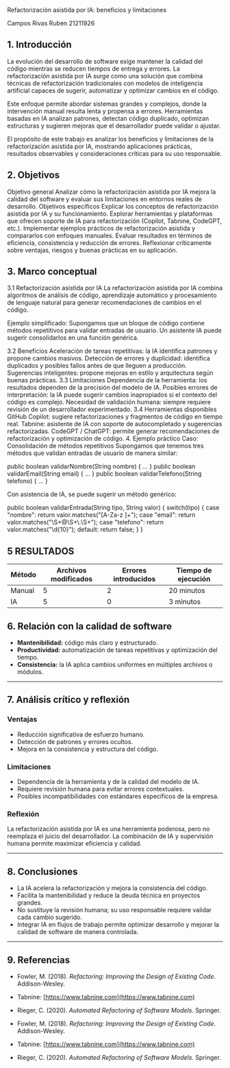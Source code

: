 Refactorización asistida por IA: beneficios y limitaciones

Campos Rivas Ruben 21211926

## 1. Introducción
La evolución del desarrollo de software exige mantener la calidad del código mientras se reducen tiempos de entrega y errores. La refactorización asistida por IA surge como una solución que combina técnicas de refactorización tradicionales con modelos de inteligencia artificial capaces de sugerir, automatizar y optimizar cambios en el código.

Este enfoque permite abordar sistemas grandes y complejos, donde la intervención manual resulta lenta y propensa a errores. Herramientas basadas en IA analizan patrones, detectan código duplicado, optimizan estructuras y sugieren mejoras que el desarrollador puede validar o ajustar.

El propósito de este trabajo es analizar los beneficios y limitaciones de la refactorización asistida por IA, mostrando aplicaciones prácticas, resultados observables y consideraciones críticas para su uso responsable.

## 2. Objetivos
Objetivo general
Analizar cómo la refactorización asistida por IA mejora la calidad del software y evaluar sus limitaciones en entornos reales de desarrollo.
Objetivos específicos
Explicar los conceptos de refactorización asistida por IA y su funcionamiento.
Explorar herramientas y plataformas que ofrecen soporte de IA para refactorización (Copilot, Tabnine, CodeGPT, etc.).
Implementar ejemplos prácticos de refactorización asistida y compararlos con enfoques manuales.
Evaluar resultados en términos de eficiencia, consistencia y reducción de errores.
Reflexionar críticamente sobre ventajas, riesgos y buenas prácticas en su aplicación.

## 3. Marco conceptual
3.1 Refactorización asistida por IA
La refactorización asistida por IA combina algoritmos de análisis de código, aprendizaje automático y procesamiento de lenguaje natural para generar recomendaciones de cambios en el código.

Ejemplo simplificado:
Supongamos que un bloque de código contiene métodos repetitivos para validar entradas de usuario. Un asistente IA puede sugerir consolidarlos en una función genérica.

3.2 Beneficios
Aceleración de tareas repetitivas: la IA identifica patrones y propone cambios masivos.
Detección de errores y duplicidad: identifica duplicados y posibles fallos antes de que lleguen a producción.
Sugerencias inteligentes: propone mejoras en estilo y arquitectura según buenas prácticas.
3.3 Limitaciones
Dependencia de la herramienta: los resultados dependen de la precisión del modelo de IA.
Posibles errores de interpretación: la IA puede sugerir cambios inapropiados si el contexto del código es complejo.
Necesidad de validación humana: siempre requiere revisión de un desarrollador experimentado.
3.4 Herramientas disponibles
GitHub Copilot: sugiere refactorizaciones y fragmentos de código en tiempo real.
Tabnine: asistente de IA con soporte de autocompletado y sugerencias refactorizadas.
CodeGPT / ChatGPT: permite generar recomendaciones de refactorización y optimización de código.
4. Ejemplo práctico
Caso: Consolidación de métodos repetitivos
Supongamos que tenemos tres métodos que validan entradas de usuario de manera similar:

public boolean validarNombre(String nombre) { ... }
public boolean validarEmail(String email) { ... }
public boolean validarTelefono(String telefono) { ... }


Con asistencia de IA, se puede sugerir un método genérico:

public boolean validarEntrada(String tipo, String valor) {
    switch(tipo) {
        case "nombre": return valor.matches("[A-Za-z ]+");
        case "email": return valor.matches("\\S+@\\S+\\.\\S+");
        case "telefono": return valor.matches("\\d{10}");
        default: return false;
    }
}

## 5 RESULTADOS 
Método | Archivos modificados | Errores introducidos | Tiempo de ejecución
-- | -- | -- | --
Manual | 5 | 2 | 20 minutos
IA | 5 | 0 | 3 minutos

## 6. Relación con la calidad de software

- **Mantenibilidad:** código más claro y estructurado.
- **Productividad:** automatización de tareas repetitivas y optimización del tiempo.
- **Consistencia:** la IA aplica cambios uniformes en múltiples archivos o módulos.

---

## 7. Análisis crítico y reflexión

### Ventajas
- Reducción significativa de esfuerzo humano.
- Detección de patrones y errores ocultos.
- Mejora en la consistencia y estructura del código.

### Limitaciones
- Dependencia de la herramienta y de la calidad del modelo de IA.
- Requiere revisión humana para evitar errores contextuales.
- Posibles incompatibilidades con estándares específicos de la empresa.

### Reflexión
La refactorización asistida por IA es una herramienta poderosa, pero no reemplaza el juicio del desarrollador. La combinación de IA y supervisión humana permite maximizar eficiencia y calidad.

---

## 8. Conclusiones

- La IA acelera la refactorización y mejora la consistencia del código.
- Facilita la mantenibilidad y reduce la deuda técnica en proyectos grandes.
- No sustituye la revisión humana; su uso responsable requiere validar cada cambio sugerido.
- Integrar IA en flujos de trabajo permite optimizar desarrollo y mejorar la calidad de software de manera controlada.

---

## 9. Referencias
- Fowler, M. (2018). *Refactoring: Improving the Design of Existing Code*. Addison-Wesley.
- Tabnine: [https://www.tabnine.com](https://www.tabnine.com)
- Rieger, C. (2020). *Automated Refactoring of Software Models*. Springer.



- Fowler, M. (2018). *Refactoring: Improving the Design of Existing Code*. Addison-Wesley.
- Tabnine: [https://www.tabnine.com](https://www.tabnine.com)
- Rieger, C. (2020). *Automated Refactoring of Software Models*. Springer.
